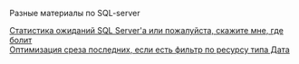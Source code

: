 Разные материалы по SQL-server

[Статистика ожиданий SQL Server'а или пожалуйста, скажите мне, где болит](wait_stat.md)  
[Оптимизация среза последних, если есть фильтр по ресурсу типа Дата](срез_последних_отбор_по_ресурсу.md)  